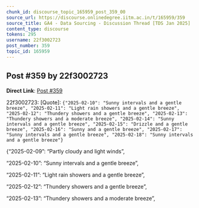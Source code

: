 ```yaml
---
chunk_id: discourse_topic_165959_post_359_00
source_url: https://discourse.onlinedegree.iitm.ac.in/t/165959/359
source_title: GA4 - Data Sourcing - Discussion Thread [TDS Jan 2025]
content_type: discourse
tokens: 295
username: 22f3002723
post_number: 359
topic_id: 165959
---
```


## Post #359 by 22f3002723

**Direct Link**: [Post #359](https://discourse.onlinedegree.iitm.ac.in/t/165959/359)

22f3002723:
[Quote]: 
`{"2025-02-10": "Sunny intervals and a gentle breeze",
"2025-02-11": "Light rain showers and a gentle breeze",
"2025-02-12": "Thundery showers and a gentle breeze",
"2025-02-13": "Thundery showers and a moderate breeze",
"2025-02-14": "Sunny intervals and a gentle breeze",
"2025-02-15": "Drizzle and a gentle breeze",
"2025-02-16": "Sunny and a gentle breeze",
"2025-02-17": "Sunny intervals and a gentle breeze",
"2025-02-18": "Sunny intervals and a gentle breeze"}
`

{“2025-02-09”: “Partly cloudy and light winds”,

“2025-02-10”: “Sunny intervals and a gentle breeze”,

“2025-02-11”: “Light rain showers and a gentle breeze”,

“2025-02-12”: “Thundery showers and a gentle breeze”,

“2025-02-13”: “Thundery showers and a moderate breeze”,

